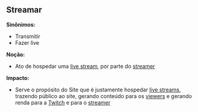 ## Streamar

**Sinônimos:** 
* Transmitir 
* Fazer live

**Noção:** 
* Ato de hospedar uma [live stream](Streamer), por parte do [streamer](L%C3%A9xico-Streamer)

**Impacto:**
* Serve o propósito do Site que é justamente hospedar [live streams](Stream), trazendo público ao site, gerando conteúdo para os [viewers](Viewer) e gerando renda para a [Twitch](Twitch) e para o [streamer](L%C3%A9xico-Streamer)